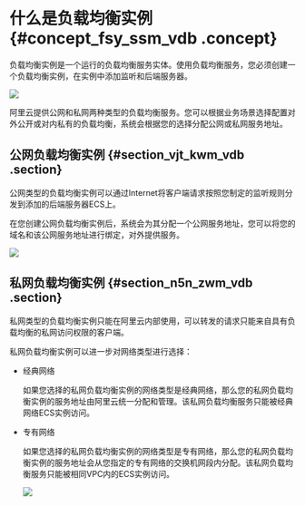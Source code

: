 # 什么是负载均衡实例 {#concept_fsy_ssm_vdb .concept}

负载均衡实例是一个运行的负载均衡服务实体。使用负载均衡服务，您必须创建一个负载均衡实例，在实例中添加监听和后端服务器。

![](http://static-aliyun-doc.oss-cn-hangzhou.aliyuncs.com/assets/img/4112/15439918522275_zh-CN.png)

阿里云提供公网和私网两种类型的负载均衡服务。您可以根据业务场景选择配置对外公开或对内私有的负载均衡，系统会根据您的选择分配公网或私网服务地址。

## 公网负载均衡实例 {#section_vjt_kwm_vdb .section}

公网类型的负载均衡实例可以通过Internet将客户端请求按照您制定的监听规则分发到添加的后端服务器ECS上。

在您创建公网负载均衡实例后，系统会为其分配一个公网服务地址，您可以将您的域名和该公网服务地址进行绑定，对外提供服务。

![](http://static-aliyun-doc.oss-cn-hangzhou.aliyuncs.com/assets/img/4112/15439918522276_zh-CN.png)

## 私网负载均衡实例 {#section_n5n_zwm_vdb .section}

私网类型的负载均衡实例只能在阿里云内部使用，可以转发的请求只能来自具有负载均衡的私网访问权限的客户端。

私网负载均衡实例可以进一步对网络类型进行选择：

-   经典网络

    如果您选择的私网负载均衡实例的网络类型是经典网络，那么您的私网负载均衡实例的服务地址由阿里云统一分配和管理。该私网负载均衡服务只能被经典网络ECS实例访问。

-   专有网络

    如果您选择的私网负载均衡实例的网络类型是专有网络，那么您的私网负载均衡实例的服务地址会从您指定的专有网络的交换机网段内分配。该私网负载均衡服务只能被相同VPC内的ECS实例访问。

    ![](http://static-aliyun-doc.oss-cn-hangzhou.aliyuncs.com/assets/img/4112/15439918522283_zh-CN.png)


